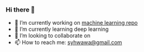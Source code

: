### Hi there 👋

- 🔭 I’m currently working on [machine learning repo](https://github.com/syhwawa/Machine_Learning)
- 🌱 I’m currently learning deep learning
- 👯 I’m looking to collaborate on 
- 📫 How to reach me: syhwawa@gmail.com

